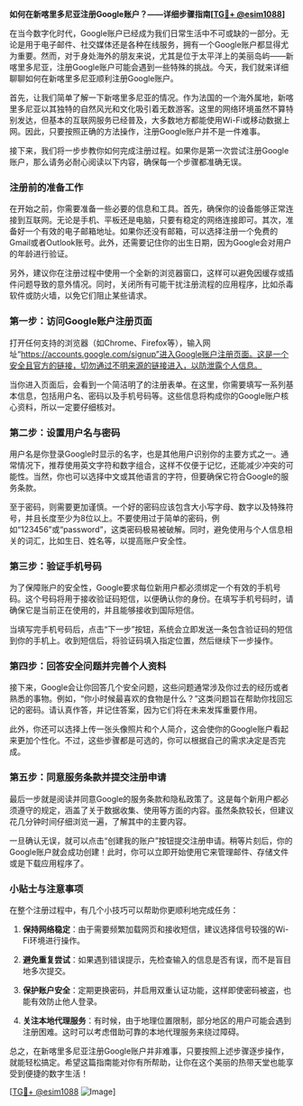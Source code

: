 **如何在新喀里多尼亚注册Google账户？——详细步骤指南[[TG💪+ @esim1088](https://t.me/s/esim1088)]**

在当今数字化时代，Google账户已经成为我们日常生活中不可或缺的一部分。无论是用于电子邮件、社交媒体还是各种在线服务，拥有一个Google账户都显得尤为重要。然而，对于身处海外的朋友来说，尤其是位于太平洋上的美丽岛屿——新喀里多尼亚，注册Google账户可能会遇到一些特殊的挑战。今天，我们就来详细聊聊如何在新喀里多尼亚顺利注册Google账户。

首先，让我们简单了解一下新喀里多尼亚的情况。作为法国的一个海外属地，新喀里多尼亚以其独特的自然风光和文化吸引着无数游客。这里的网络环境虽然不算特别发达，但基本的互联网服务已经普及，大多数地方都能使用Wi-Fi或移动数据上网。因此，只要按照正确的方法操作，注册Google账户并不是一件难事。

接下来，我们将一步步教你如何完成注册过程。如果你是第一次尝试注册Google账户，那么请务必耐心阅读以下内容，确保每一个步骤都准确无误。

### 注册前的准备工作

在开始之前，你需要准备一些必要的信息和工具。首先，确保你的设备能够正常连接到互联网。无论是手机、平板还是电脑，只要有稳定的网络连接即可。其次，准备好一个有效的电子邮箱地址。如果你还没有邮箱，可以选择注册一个免费的Gmail或者Outlook账号。此外，还需要记住你的出生日期，因为Google会对用户的年龄进行验证。

另外，建议你在注册过程中使用一个全新的浏览器窗口，这样可以避免因缓存或插件问题导致的意外情况。同时，关闭所有可能干扰注册流程的应用程序，比如杀毒软件或防火墙，以免它们阻止某些请求。

### 第一步：访问Google账户注册页面

打开任何支持的浏览器（如Chrome、Firefox等），输入网址“https://accounts.google.com/signup”进入Google账户注册页面。这是一个安全且官方的链接，切勿通过不明来源的链接进入，以防泄露个人信息。

当你进入页面后，会看到一个简洁明了的注册表单。在这里，你需要填写一系列基本信息，包括用户名、密码以及手机号码等。这些信息将构成你的Google账户核心资料，所以一定要仔细核对。

### 第二步：设置用户名与密码

用户名是你登录Google时显示的名字，也是其他用户识别你的主要方式之一。通常情况下，推荐使用英文字符和数字组合，这样不仅便于记忆，还能减少冲突的可能性。当然，你也可以选择中文或其他语言的字符，但要确保它符合Google的服务条款。

至于密码，则需要更加谨慎。一个好的密码应该包含大小写字母、数字以及特殊符号，并且长度至少为8位以上。不要使用过于简单的密码，例如“123456”或“password”，这类密码极易被破解。同时，避免使用与个人信息相关的词汇，比如生日、姓名等，以提高账户安全性。

### 第三步：验证手机号码

为了保障账户的安全性，Google要求每位新用户都必须绑定一个有效的手机号码。这个号码将用于接收验证码短信，以便确认你的身份。在填写手机号码时，请确保它是当前正在使用的，并且能够接收到国际短信。

当填写完手机号码后，点击“下一步”按钮，系统会立即发送一条包含验证码的短信到你的手机上。收到短信后，将验证码填入指定位置，然后继续下一步操作。

### 第四步：回答安全问题并完善个人资料

接下来，Google会让你回答几个安全问题，这些问题通常涉及你过去的经历或者熟悉的事物。例如，“你小时候最喜欢的食物是什么？”这类问题旨在帮助你找回忘记的密码。请认真作答，并记住答案，因为它们将在未来发挥重要作用。

此外，你还可以选择上传一张头像照片和个人简介，这会使你的Google账户看起来更加个性化。不过，这些步骤都是可选的，你可以根据自己的需求决定是否完成。

### 第五步：同意服务条款并提交注册申请

最后一步就是阅读并同意Google的服务条款和隐私政策了。这是每个新用户都必须遵守的规定，涵盖了关于数据收集、使用等方面的内容。虽然条款较长，但建议花几分钟时间仔细浏览一遍，了解其中的主要内容。

一旦确认无误，就可以点击“创建我的账户”按钮提交注册申请。稍等片刻后，你的Google账户就会成功创建！此时，你可以立即开始使用它来管理邮件、存储文件或是下载应用程序了。

### 小贴士与注意事项

在整个注册过程中，有几个小技巧可以帮助你更顺利地完成任务：

1. **保持网络稳定**：由于需要频繁加载网页和接收短信，建议选择信号较强的Wi-Fi环境进行操作。
   
2. **避免重复尝试**：如果遇到错误提示，先检查输入的信息是否有误，而不是盲目地多次提交。
   
3. **保护账户安全**：定期更换密码，并启用双重认证功能，这样即使密码被盗，也能有效防止他人登录。

4. **关注本地代理服务**：有时候，由于地理位置限制，部分地区的用户可能会遇到注册困难。这时可以考虑借助可靠的本地代理服务来绕过障碍。

总之，在新喀里多尼亚注册Google账户并非难事，只要按照上述步骤逐步操作，就能轻松搞定。希望这篇指南能对你有所帮助，让你在这个美丽的热带天堂也能享受到便捷的数字生活！

[[TG💪+ @esim1088](https://t.me/s/esim1088) ![Image](https://i.postimg.cc/4NQfJmqS/Snipaste-2025-05-13-00-14-12.png)]